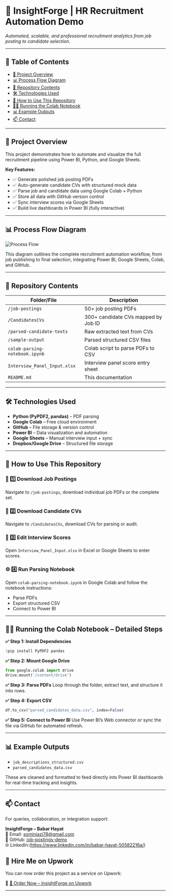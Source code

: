 

# 📂 InsightForge | HR Recruitment Automation Demo

_Automated, scalable, and professional recruitment analytics from job posting to candidate selection._

---

## 📑 Table of Contents
- [🎯 Project Overview](#-project-overview)
- [📊 Process Flow Diagram](#-process-flow-diagram)
- [📁 Repository Contents](#-repository-contents)
- [🛠️ Technologies Used](#-technologies-used)
- [📝 How to Use This Repository](#-how-to-use-this-repository)
- [🏃‍♂️ Running the Colab Notebook](#-running-the-colab-notebook--detailed-steps)
- [📊 Example Outputs](#-example-outputs)
- [📫 Contact](#-contact)

---

## 🎯 Project Overview

This project demonstrates how to automate and visualize the full recruitment pipeline using Power BI, Python, and Google Sheets.

**Key Features:**
- ✅ Generate polished job posting PDFs  
- ✅ Auto-generate candidate CVs with structured mock data  
- ✅ Parse job and candidate data using Google Colab + Python  
- ✅ Store all data with GitHub version control  
- ✅ Sync interview scores via Google Sheets  
- ✅ Build live dashboards in Power BI (fully interactive)

---

## 📊 Process Flow Diagram

![Process Flow](./sample-output/Process_Flow_Diagram.png)

This diagram outlines the complete recruitment automation workflow, from job publishing to final selection, integrating Power BI, Google Sheets, Colab, and GitHub.

---

## 📁 Repository Contents

| Folder/File | Description |
|-------------|-------------|
| `/job-postings` | 50+ job posting PDFs |
| `/CandidatesCVs` | 300+ candidate CVs mapped by Job ID |
| `/parsed-candidate-texts` | Raw extracted text from CVs |
| `/sample-output` | Parsed structured CSV files |
| `colab-parsing-notebook.ipynb` | Colab script to parse PDFs to CSV |
| `Interview_Panel_Input.xlsx` | Interview panel score entry sheet |
| `README.md` | This documentation |

---

## 🛠️ Technologies Used

- **Python (PyPDF2, pandas)** – PDF parsing  
- **Google Colab** – Free cloud environment  
- **GitHub** – File storage & version control  
- **Power BI** – Data visualization and automation  
- **Google Sheets** – Manual interview input + sync  
- **Dropbox/Google Drive** – Structured file storage  

---

## 📝 How to Use This Repository

### 📂 1️⃣ Download Job Postings  
Navigate to `/job-postings`, download individual job PDFs or the complete set.

### 📂 2️⃣ Download Candidate CVs  
Navigate to `/CandidatesCVs`, download CVs for parsing or audit.

### 📄 3️⃣ Edit Interview Scores  
Open `Interview_Panel_Input.xlsx` in Excel or Google Sheets to enter scores.

### ⚙️ 4️⃣ Run Parsing Notebook  
Open `colab-parsing-notebook.ipynb` in Google Colab and follow the notebook instructions:
- Parse PDFs
- Export structured CSV
- Connect to Power BI

---

## 🏃‍♂️ Running the Colab Notebook – Detailed Steps

**✅ Step 1: Install Dependencies**
```python
!pip install PyPDF2 pandas
```

**✅ Step 2: Mount Google Drive**
```python
from google.colab import drive
drive.mount('/content/drive')
```

**✅ Step 3: Parse PDFs**
Loop through the folder, extract text, and structure it into rows.

**✅ Step 4: Export CSV**
```python
df.to_csv("parsed_candidates_data.csv", index=False)
```

**✅ Step 5: Connect to Power BI**
Use Power BI’s Web connector or sync the file via GitHub for automated refresh.

---

## 📊 Example Outputs

- `job_descriptions_structured.csv`
- `parsed_candidates_data.csv`

These are cleaned and formatted to feed directly into Power BI dashboards for real-time tracking and insights.

---

## 📫 Contact

For queries, collaboration, or integration support:

**InsightForge – Babar Hayat**  
📧 Email: sominiazi78@gmail.com  
🔗 GitHub: [job-postings-demo](https://github.com/Babar-maker76/job-postings-demo)  
🌐 LinkedIn:(https://www.linkedin.com/in/babar-hayat-50582216a/)
## 💼 Hire Me on Upwork

You can now order this project as a service on Upwork:

🔗 [🔗 Order Now – InsightForge on Upwork](https://www.upwork.com/freelancers/~01f033a1a1aa53fe28?p=1945733170006990848)


---

